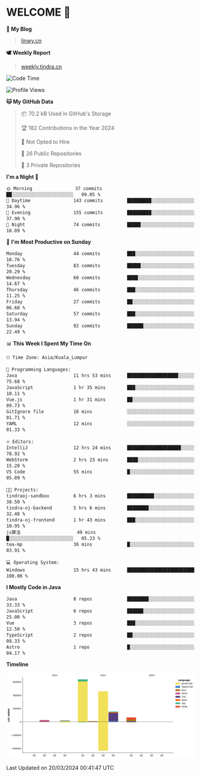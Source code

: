 # WELCOME 👋

**🐶 My Blog**
> [linwy.cn](linwy.cn)

**🕊️ Weekly Report**
> [weekly.tindra.cn](weekly.tindra.cn)
<!--START_SECTION:waka-->
![Code Time](http://img.shields.io/badge/Code%20Time-914%20hrs%2056%20mins-blue)

![Profile Views](http://img.shields.io/badge/Profile%20Views-10-blue)

**🐱 My GitHub Data** 

> 📦 70.2 kB Used in GitHub's Storage 
 > 
> 🏆 182 Contributions in the Year 2024
 > 
> 🚫 Not Opted to Hire
 > 
> 📜 26 Public Repositories 
 > 
> 🔑 3 Private Repositories 
 > 
**I'm a Night 🦉** 

```text
🌞 Morning                37 commits          ██░░░░░░░░░░░░░░░░░░░░░░░   09.05 % 
🌆 Daytime                143 commits         █████████░░░░░░░░░░░░░░░░   34.96 % 
🌃 Evening                155 commits         █████████░░░░░░░░░░░░░░░░   37.90 % 
🌙 Night                  74 commits          █████░░░░░░░░░░░░░░░░░░░░   18.09 % 
```
📅 **I'm Most Productive on Sunday** 

```text
Monday                   44 commits          ███░░░░░░░░░░░░░░░░░░░░░░   10.76 % 
Tuesday                  83 commits          █████░░░░░░░░░░░░░░░░░░░░   20.29 % 
Wednesday                60 commits          ████░░░░░░░░░░░░░░░░░░░░░   14.67 % 
Thursday                 46 commits          ███░░░░░░░░░░░░░░░░░░░░░░   11.25 % 
Friday                   27 commits          ██░░░░░░░░░░░░░░░░░░░░░░░   06.60 % 
Saturday                 57 commits          ███░░░░░░░░░░░░░░░░░░░░░░   13.94 % 
Sunday                   92 commits          ██████░░░░░░░░░░░░░░░░░░░   22.49 % 
```


📊 **This Week I Spent My Time On** 

```text
🕑︎ Time Zone: Asia/Kuala_Lumpur

💬 Programming Languages: 
Java                     11 hrs 53 mins      ███████████████████░░░░░░   75.68 % 
JavaScript               1 hr 35 mins        ███░░░░░░░░░░░░░░░░░░░░░░   10.11 % 
Vue.js                   1 hr 31 mins        ██░░░░░░░░░░░░░░░░░░░░░░░   09.73 % 
GitIgnore file           16 mins             ░░░░░░░░░░░░░░░░░░░░░░░░░   01.71 % 
YAML                     12 mins             ░░░░░░░░░░░░░░░░░░░░░░░░░   01.33 % 

🔥 Editors: 
IntelliJ                 12 hrs 24 mins      ████████████████████░░░░░   78.92 % 
WebStorm                 2 hrs 23 mins       ████░░░░░░░░░░░░░░░░░░░░░   15.20 % 
VS Code                  55 mins             █░░░░░░░░░░░░░░░░░░░░░░░░   05.89 % 

🐱‍💻 Projects: 
tindraoj-sandbox         6 hrs 3 mins        ██████████░░░░░░░░░░░░░░░   38.50 % 
tindra-oj-backend        5 hrs 6 mins        ████████░░░░░░░░░░░░░░░░░   32.48 % 
tindra-oj-frontend       1 hr 43 mins        ███░░░░░░░░░░░░░░░░░░░░░░   10.95 % 
js算法                     49 mins             █░░░░░░░░░░░░░░░░░░░░░░░░   05.23 % 
tea-mp                   36 mins             █░░░░░░░░░░░░░░░░░░░░░░░░   03.91 % 

💻 Operating System: 
Windows                  15 hrs 43 mins      █████████████████████████   100.00 % 
```

**I Mostly Code in Java** 

```text
Java                     8 repos             ████████░░░░░░░░░░░░░░░░░   33.33 % 
JavaScript               6 repos             ██████░░░░░░░░░░░░░░░░░░░   25.00 % 
Vue                      3 repos             ███░░░░░░░░░░░░░░░░░░░░░░   12.50 % 
TypeScript               2 repos             ██░░░░░░░░░░░░░░░░░░░░░░░   08.33 % 
Astro                    1 repo              █░░░░░░░░░░░░░░░░░░░░░░░░   04.17 % 
```



**Timeline**

![Lines of Code chart](https://raw.githubusercontent.com/rieraa/rieraa/main/assets/bar_graph.png)


 Last Updated on 20/03/2024 00:41:47 UTC
<!--END_SECTION:waka-->
